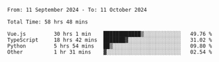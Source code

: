 <!--START_SECTION:waka-->

```abap
From: 11 September 2024 - To: 11 October 2024

Total Time: 58 hrs 48 mins

Vue.js         30 hrs 1 min    ████████████▒░░░░░░░░░░░░   49.76 %
TypeScript     18 hrs 42 mins  ███████▓░░░░░░░░░░░░░░░░░   31.02 %
Python         5 hrs 54 mins   ██▒░░░░░░░░░░░░░░░░░░░░░░   09.80 %
Other          1 hr 31 mins    ▓░░░░░░░░░░░░░░░░░░░░░░░░   02.54 %
```

<!--END_SECTION:waka-->
